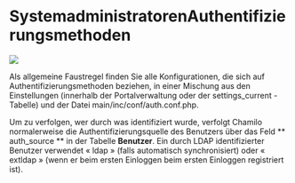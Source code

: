 
# SystemadministratorenAuthentifizierungsmethoden

![](../../.gitbook/assets/image1%20%282%29.png)

Als allgemeine Faustregel finden Sie alle Konfigurationen, die sich auf Authentifizierungsmethoden beziehen, in einer Mischung aus den Einstellungen \(innerhalb der Portalverwaltung oder der settings\_current -Tabelle\) und der Datei main/inc/conf/auth.conf.php.

Um zu verfolgen, wer durch was identifiziert wurde, verfolgt Chamilo normalerweise die Authentifizierungsquelle des Benutzers über das Feld ** auth\_source ** in der Tabelle **Benutzer**. Ein durch LDAP identifizierter Benutzer verwendet « ldap » \(falls automatisch synchronisiert\) oder « extldap » \(wenn er beim ersten Einloggen beim ersten Einloggen registriert ist\).